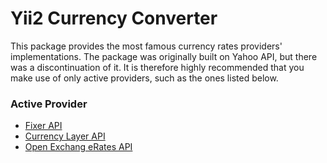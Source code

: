 # Yii2 Currency Converter

This package provides the most famous currency rates providers' implementations. The package was originally built on Yahoo API, but there was a discontinuation of it. It is therefore highly recommended that you make use of only active providers, such as the ones listed below.

### Active Provider
- [Fixer API](FixerApi.md)
- [Currency Layer API](CurrencylayerApi.md)
- [Open Exchang eRates API](OpenExchangeRatesApi.md)

